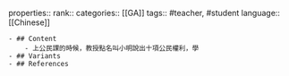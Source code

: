 properties::
rank::
categories:: [[GA]] 
tags:: #teacher, #student
language:: [[Chinese]]

	- ## Content
		- 上公民課的時候，教授點名叫小明說出十項公民權利，學
	- ## Variants
	- ## References